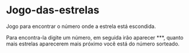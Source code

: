 # Jogo-das-estrelas
Jogo para encontrar o número onde a estrela está escondida.

Para encontra-la digite um número, em seguida irão aparecer ***, quanto mais estrelas aparecerem mais próximo você está do número sorteado.
